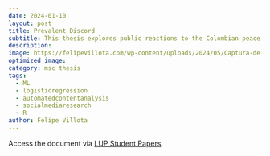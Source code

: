 ```yaml
---
date: 2024-01-10
layout: post
title: Prevalent Discord
subtitle: This thesis explores public reactions to the Colombian peace process via social media data, analyzing sentiment and opinion across 1.3 million user comments on 15,509 news media Facebook posts from 2020 to 2022, amidst events like the COVID-19 pandemic and unprecedented sociopolitical shifts.
description: 
image: https://felipevillota.com/wp-content/uploads/2024/05/Captura-de-pantalla-546.png
optimized_image: 
category: msc thesis
tags:
  - ML
  - logisticregression
  - automatedcontentanalysis
  - socialmediaresearch
  - R
author: Felipe Villota 
---
```


Access the document via <a href="https://lup.lub.lu.se/student-papers/search/publication/9149293" target="_blank" class="creator">LUP Student Papers</a>.

